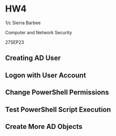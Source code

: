 # HW4 

1/c Sierra Barbee

Computer and Network Security

27SEP23

## Creating AD User

## Logon with User Account 

## Change PowerShell Permissions

## Test PowerShell Script Execution

## Create More AD Objects
